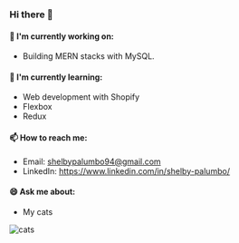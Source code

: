 ### Hi there 👋

#### 🔭 I'm currently working on:

- Building MERN stacks with MySQL.

#### 🌱 I'm currently learning:

- Web development with Shopify
- Flexbox
- Redux

#### 📫 How to reach me:

- Email: shelbypalumbo94@gmail.com
- LinkedIn: https://www.linkedin.com/in/shelby-palumbo/

#### 😄 Ask me about:

- My cats

![cats](https://media.giphy.com/media/PekRU0CYIpXS8/giphy.gif)

  <!--
  **shelbypalumbo/shelbypalumbo** is a ✨ _special_ ✨ repository because its `README.md` (this file) appears on your GitHub profile.

Here are some ideas to get you started:

- 🔭 I’m currently working on ...
- 🌱 I’m currently learning ...
- 👯 I’m looking to collaborate on ...
- 🤔 I’m looking for help with ...
- 💬 Ask me about ...
- 📫 How to reach me: ...
- 😄 Pronouns: ...
- ⚡ Fun fact: ...
  -->
